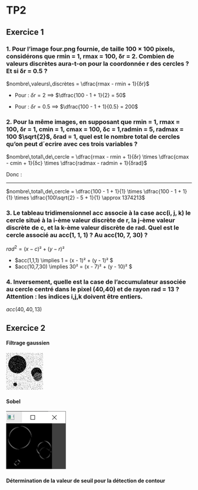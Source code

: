 ﻿# TP2

## Exercice 1

### 1. Pour l’image four.png fournie, de taille 100 × 100 pixels, considérons que rmin = 1, rmax = 100, δr = 2. Combien de valeurs discrètes aura-t-on pour la coordonnée r des cercles ? Et si δr = 0.5 ?

$nombre\,valeurs\,discrètes = \dfrac{rmax - rmin + 1}{δr}$

- Pour : $δr = 2$ $\implies$ $\dfrac{100 - 1 + 1}{2} = 50$

- Pour : $δr = 0.5$ $\implies$ $\dfrac{100 - 1 + 1}{0.5} = 200$

### 2. Pour la même images, en supposant que rmin = 1, rmax = 100, δr = 1, cmin = 1, cmax = 100, δc = 1,radmin = 5, radmax = 100 $\sqrt{2}$, δrad = 1, quel est le nombre total de cercles qu’on peut d´ecrire avec ces trois variables ?

$nombre\,total\,de\,cercle = \dfrac{rmax - rmin + 1}{δr} \times \dfrac{cmax - cmin + 1}{δc} \times \dfrac{radmax - radmin + 1}{δrad}$

Donc :

---

$nombre\,total\,de\,cercle = \dfrac{100 - 1 + 1}{1} \times \dfrac{100 - 1 + 1}{1} \times \dfrac{100\sqrt{2} - 5 + 1}{1} \approx 1374213$

### 3. Le tableau tridimensionnel acc associe à la case acc(i, j, k) le cercle situé à la i-ème valeur discrète de r, la j-ème valeur discrète de c, et la k-ème valeur discrète de rad. Quel est le cercle associé au acc(1, 1, 1) ? Au acc(10, 7, 30) ?

$rad^2 = (x - c)² + (y - r)²$

- $acc(1,1,1) \implies 1 = (x - 1)² + (y - 1)² $
- $acc(10,7,30) \implies 30² = (x - 7)² + (y - 10)² $

### 4. Inversement, quelle est la case de l’accumulateur associée au cercle centré dans le pixel (40,40) et de rayon rad = 13 ? Attention : les indices i,j,k doivent être entiers.

$acc(40, 40, 13)$

## Exercice 2

#### Filtrage gaussien

![](/images/fourn.png)

#### Sobel

![](/images/sobel.png)

#### Détermination de la valeur de seuil pour la détection de contour
